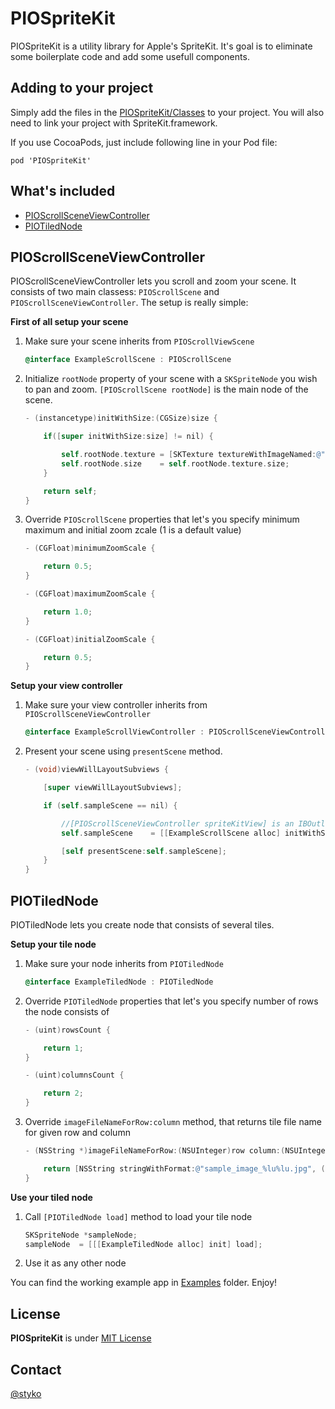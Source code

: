 PIOSpriteKit
============

PIOSpriteKit is a utility library for Apple's SpriteKit. It's goal is to eliminate some boilerplate code and add some usefull components.



Adding to your project
----------------

Simply add the files in the [PIOSpriteKit/Classes](https://github.com/pzbyszynski/PIOSpriteKit/tree/master/PIOSpriteKit/Classes) to your project. You will also need to link your project with SpriteKit.framework.


If you use CocoaPods, just include following line in your Pod file:

```
pod 'PIOSpriteKit'
```

What's included
----------------
- [PIOScrollSceneViewController](#PIOScrollSceneViewController)
- [PIOTiledNode](#PIOTiledNode)


<a name="PIOScrollSceneViewController"></a>
PIOScrollSceneViewController
----------------------------
PIOScrollSceneViewController lets you scroll and zoom your scene. It consists of two main classess: `PIOScrollScene` and `PIOScrollSceneViewController`. The setup is really simple:

**First of all setup your scene**

1. Make sure your scene inherits from `PIOScrollViewScene`

	```objective-c
	@interface ExampleScrollScene : PIOScrollScene
	```


2. Initialize `rootNode` property of your scene with a `SKSpriteNode` you wish to pan and zoom. `[PIOScrollScene rootNode]` is the main node of the scene.

	```objective-c
	- (instancetype)initWithSize:(CGSize)size {

		if([super initWithSize:size] != nil) {

			self.rootNode.texture = [SKTexture textureWithImageNamed:@"sample_image.jpg"];
			self.rootNode.size    = self.rootNode.texture.size;
		}

		return self;
	}
	```

3. Override `PIOScrollScene` properties that let's you specify minimum maximum and initial zoom zcale (1 is a default value)

	```objective-c
	- (CGFloat)minimumZoomScale {

		return 0.5;
	}

	- (CGFloat)maximumZoomScale {

		return 1.0;
	}

	- (CGFloat)initialZoomScale {

		return 0.5;
	}
	```

**Setup your view controller**

1. Make sure your view controller inherits from `PIOScrollSceneViewController`
    ```objective-c
    @interface ExampleScrollViewController : PIOScrollSceneViewController
    ```


2. Present your scene using `presentScene` method.

	```objective-c
	- (void)viewWillLayoutSubviews {

		[super viewWillLayoutSubviews];

		if (self.sampleScene == nil) {

			//[PIOScrollSceneViewController spriteKitView] is an IBOutlet so you can hook it up to your SKView in the storyboard)
			self.sampleScene	= [[ExampleScrollScene alloc] initWithSize:self.spriteKitView.frame.size];

			[self presentScene:self.sampleScene];
		}
	}
	```


<a name="PIOTiledNode"></a>
PIOTiledNode
----------------------------
PIOTiledNode lets you create node that consists of several tiles.

**Setup your tile node**

1. Make sure your node inherits from `PIOTiledNode`

	```objective-c
	@interface ExampleTiledNode : PIOTiledNode
	```

2. Override `PIOTiledNode` properties that let's you specify number of rows the node consists of

	```objective-c
	- (uint)rowsCount {

		return 1;
	}

	- (uint)columnsCount {

		return 2;
	}
	```

3. Override `imageFileNameForRow:column` method, that returns tile file name for given row and column

	```objective-c
	- (NSString *)imageFileNameForRow:(NSUInteger)row column:(NSUInteger)column {

		return [NSString stringWithFormat:@"sample_image_%lu%lu.jpg", (unsigned long) row, (unsigned long) column];
	}
	```

**Use your tiled node**

1. Call `[PIOTiledNode load]` method to load your tile node

	```objective-c
	SKSpriteNode *sampleNode;
	sampleNode	= [[[ExampleTiledNode alloc] init] load];
	```

2. Use it as any other node



You can find the working example app in [Examples](https://github.com/pzbyszynski/PIOSpriteKit/tree/master/PIOSpriteKit.Examples) folder. Enjoy!

<a name="License"></a>
License
--------
**PIOSpriteKit** is under [MIT License](http://https://github.com/pzbyszynski/PIOSpriteKit/LICENSE)



Contact
---------------
[@styko](http://twitter.com/styko)
